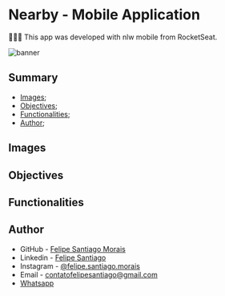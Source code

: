 # Nearby - Mobile Application

👨🏽‍💻 This app was developed with nlw mobile from RocketSeat.

![banner]()

## Summary
- [Images](#images);
- [Objectives](#objectives);
- [Functionalities](#functionalities);
- [Author](#author);

## Images

## Objectives

## Functionalities

## Author

- GitHub - [Felipe Santiago Morais](https://github.com/SantiagoMorais)
- Linkedin - [Felipe Santiago](https://www.linkedin.com/in/felipe-santiago-873025288/)
- Instagram - [@felipe.santiago.morais](https://www.instagram.com/felipe.santiago.morais)
- Email - <a href="mailto:contatofelipesantiago@gmail.com" target="blank">contatofelipesantiago@gmail.com</a>
- <a href="https://api.whatsapp.com/send?phone=5531996951033&text=Hi%2C%20Felipe%21%20I%20got%20your%20contact%20from%20your%20portfolio.">Whatsapp</a>
